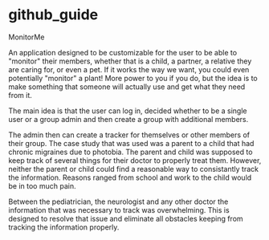# github_guide


MonitorMe

An application designed to be customizable for the user to be able to "monitor" their members, whether that is a child, a partner, a relative they are caring for, or even a pet. If it works the way we want, you could even potentially "monitor" a plant! More power to you if you do, but the idea is to make something that someone will actually use and get what they need from it.

The main idea is that the user can log in, decided whether to be a single user or a group admin and then create a group with additional members. 

The admin then can create a tracker for themselves or other members of their group. The case study that was used was a parent to a child that had chronic migraines due to photobia. The parent and child was supposed to keep track of several things for their doctor to properly treat them. However, neither the parent or child could find a reasonable way to consistantly track the information. Reasons ranged from school and work to the child would be in too much pain. 

Between the pediatrician, the neurologist and any other doctor the information that was necessary to track was overwhelming. This is designed to resolve that issue and eliminate all obstacles keeping from tracking the information properly. 

